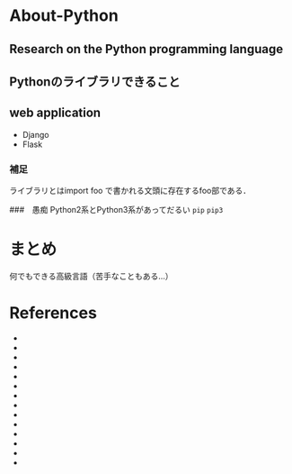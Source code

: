 # About-Python
## Research on the Python programming language
## Pythonのライブラリできること



## web application
* Django
* Flask

### 補足
ライブラリとはimport foo で書かれる文頭に存在するfoo部である．

###　愚痴
Python2系とPython3系があってだるい
```pip```
```pip3```

# まとめ
何でもできる高級言語（苦手なこともある...）

# References
* 
* 
* 
* 
* 
* 
* 
* 
* 
* 
* 
* 
* 
* 